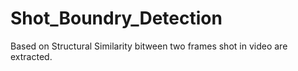 # Shot_Boundry_Detection

Based on Structural Similarity bitween two frames shot in video are extracted.
